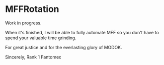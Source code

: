 # MFFRotation
Work in progress.

When it's finished, I will be able to fully automate MFF so you don't have to spend your valuable time grinding.

For great justice and for the everlasting glory of MODOK.

Sincerely,
Rank 1 Fantomex
